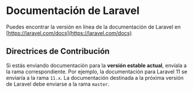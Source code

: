 # Documentación de Laravel

Puedes encontrar la versión en línea de la documentación de Laravel en [https://laravel.com/docs](https://laravel.com/docs)
## Directrices de Contribución

Si estás enviando documentación para la **versión estable actual**, envíala a la rama correspondiente. Por ejemplo, la documentación para Laravel 11 se enviaría a la rama `11.x`. La documentación destinada a la próxima versión de Laravel debe enviarse a la rama `master`.